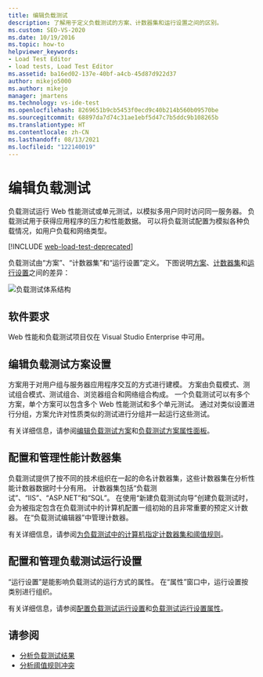 ```yaml
---
title: 编辑负载测试
description: 了解用于定义负载测试的方案、计数器集和运行设置之间的区别。
ms.custom: SEO-VS-2020
ms.date: 10/19/2016
ms.topic: how-to
helpviewer_keywords:
- Load Test Editor
- load tests, Load Test Editor
ms.assetid: ba16ed02-137e-40bf-a4cb-45d87d922d37
author: mikejo5000
ms.author: mikejo
manager: jmartens
ms.technology: vs-ide-test
ms.openlocfilehash: 8269651b9cb5453f0ecd9c40b214b560b09570be
ms.sourcegitcommit: 68897da7d74c31ae1ebf5d47c7b5ddc9b108265b
ms.translationtype: HT
ms.contentlocale: zh-CN
ms.lasthandoff: 08/13/2021
ms.locfileid: "122140019"
---
```

# <a name="edit-load-tests"></a>编辑负载测试

负载测试运行 Web 性能测试或单元测试，以模拟多用户同时访问同一服务器。 负载测试用于获得应用程序的压力和性能数据。 可以将负载测试配置为模拟各种负载情况，如用户负载和网络类型。

[!INCLUDE [web-load-test-deprecated](includes/web-load-test-deprecated.md)]

负载测试由“方案”、“计数器集”和“运行设置”定义。 下图说明[方案](../test/edit-load-test-scenarios.md)、[计数器集](../test/specify-counter-sets-and-threshold-rules-for-load-testing.md)和[运行设置](../test/load-test-run-settings-properties.md)之间的差异：

![负载测试体系结构](../test/media/load_test_editor.png)

## <a name="software-requirements"></a>软件要求

Web 性能和负载测试项目仅在 Visual Studio Enterprise 中可用。

## <a name="edit-load-test-scenario-settings"></a>编辑负载测试方案设置

方案用于对用户组与服务器应用程序交互的方式进行建模。 方案由负载模式、测试组合模式、测试组合、浏览器组合和网络组合构成。 一个负载测试可以有多个方案，单个方案可以包含多个 Web 性能测试和多个单元测试。 通过对类似设置进行分组，方案允许对性质类似的测试进行分组并一起运行这些测试。

有关详细信息，请参阅[编辑负载测试方案](../test/edit-load-test-scenarios.md)和[负载测试方案属性面板](../test/load-test-scenario-properties.md)。

## <a name="configure-and-manage-performance-counter-sets"></a>配置和管理性能计数器集

负载测试提供了按不同的技术组织在一起的命名计数器集，这些计数器集在分析性能计数器数据时十分有用。 计数器集包括“负载测试”、“IIS”、“ASP.NET”和“SQL”。 在使用“新建负载测试向导”创建负载测试时，会为被指定包含在负载测试中的计算机配置一组初始的且非常重要的预定义计数器。 在“负载测试编辑器”中管理计数器。

有关详细信息，请参阅[为负载测试中的计算机指定计数器集和阈值规则](../test/specify-counter-sets-and-threshold-rules-for-load-testing.md)。

## <a name="configure-and-manage-load-test-run-settings"></a>配置和管理负载测试运行设置

“运行设置”是能影响负载测试的运行方式的属性。 在“属性”窗口中，运行设置按类别进行组织。

有关详细信息，请参阅[配置负载测试运行设置](../test/configure-load-test-run-settings.md)和[负载测试运行设置属性](../test/load-test-run-settings-properties.md)。

## <a name="see-also"></a>请参阅

- [分析负载测试结果](../test/analyze-load-test-results-using-the-load-test-analyzer.md)
- [分析阈值规则冲突](../test/analyze-threshold-rule-violations-in-load-tests.md)
